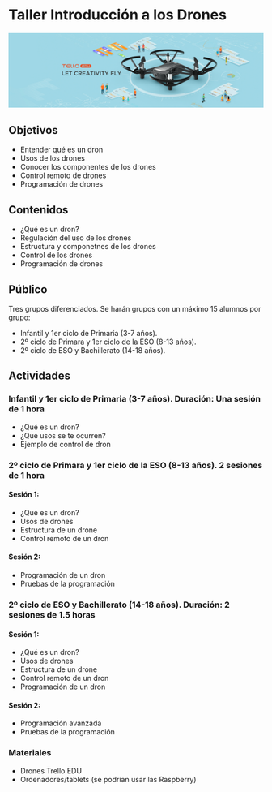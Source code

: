 # Taller Introducción a los Drones

![](./images/TelloEDU.jpg)

## Objetivos

* Entender qué es un dron
* Usos de los drones
* Conocer los componentes de los drones
* Control remoto de drones
* Programación de drones

## Contenidos

* ¿Qué es un dron?
* Regulación del uso de los drones
* Estructura y componetnes de los drones
* Control de los drones
* Programación de drones

## Público

Tres grupos diferenciados. Se harán grupos con un  máximo 15 alumnos por grupo:

- Infantil y 1er  ciclo de Primaria (3-7 años).
- 2º ciclo de Primara y 1er ciclo de la ESO (8-13 años).
- 2º ciclo de ESO y  Bachillerato (14-18 años).


## Actividades


### Infantil y 1er  ciclo de Primaria (3-7 años). Duración: Una sesión de 1 hora

* ¿Qué es un dron?
* ¿Qué usos se te ocurren?
* Ejemplo de control de dron

### 2º ciclo de Primara y 1er ciclo de la ESO (8-13 años). 2 sesiones de 1 hora

#### Sesión 1:

* ¿Qué es un dron?
* Usos de drones
* Estructura de un drone
* Control remoto de un dron

#### Sesión 2:

* Programación de un dron
* Pruebas de la programación

### 2º ciclo de ESO y  Bachillerato (14-18 años). Duración: 2 sesiones de 1.5 horas

#### Sesión 1:

* ¿Qué es un dron?
* Usos de drones
* Estructura de un drone
* Control remoto de un dron
* Programación de un dron

#### Sesión 2:

* Programación avanzada
* Pruebas de la programación

### Materiales

* Drones Trello EDU
* Ordenadores/tablets (se podrían usar las Raspberry)

